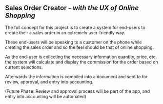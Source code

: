 ## Sales Order Creator - *with the UX of Online Shopping*

The full concept for this project is to create a system for end-users to create their a sales order in an extremely user-friendly way.

These end-users will be speaking to a customer on the phone while creating the sales order and so the feel should be that of online shopping.

As the end-user is collecting the necessary information quantity, price, etc. the system will calculate and display the commission for the order based on current selections.

Afterwards the information is compiled into a document and sent to for review, approval, and entry into accounting.

(Future Phase: Review and approval process will be part of the app, and entry into accounting will be automated)
